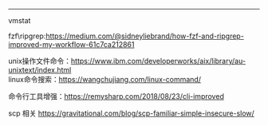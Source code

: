 ---

vmstat

 

 fzf\ripgrep:https://medium.com/@sidneyliebrand/how-fzf-and-ripgrep-improved-my-workflow-61c7ca212861  

unix操作文件命令：https://www.ibm.com/developerworks/aix/library/au-unixtext/index.html   
linux命令搜索：https://wangchujiang.com/linux-command/  

命令行工具增强：https://remysharp.com/2018/08/23/cli-improved    

scp 相关
https://gravitational.com/blog/scp-familiar-simple-insecure-slow/
